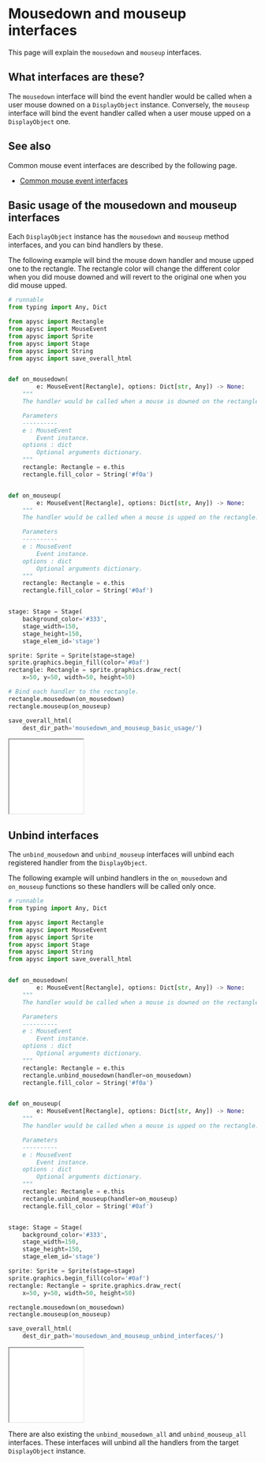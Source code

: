 # Mousedown and mouseup interfaces

This page will explain the `mousedown` and `mouseup` interfaces.

## What interfaces are these?

The `mousedown` interface will bind the event handler would be called when a user mouse downed on a `DisplayObject` instance. Conversely, the `mouseup` interface will bind the event handler called when a user mouse upped on a `DisplayObject` one.

## See also

Common mouse event interfaces are described by the following page.

- [Common mouse event interfaces](mouse_event_common.md)

## Basic usage of the mousedown and mouseup interfaces

Each `DisplayObject` instance has the `mousedown` and `mouseup` method interfaces, and you can bind handlers by these.

The following example will bind the mouse down handler and mouse upped one to the rectangle. The rectangle color will change the different color when you did mouse downed and will revert to the original one when you did mouse upped.

```py
# runnable
from typing import Any, Dict

from apysc import Rectangle
from apysc import MouseEvent
from apysc import Sprite
from apysc import Stage
from apysc import String
from apysc import save_overall_html


def on_mousedown(
        e: MouseEvent[Rectangle], options: Dict[str, Any]) -> None:
    """
    The handler would be called when a mouse is downed on the rectangle.

    Parameters
    ----------
    e : MouseEvent
        Event instance.
    options : dict
        Optional arguments dictionary.
    """
    rectangle: Rectangle = e.this
    rectangle.fill_color = String('#f0a')


def on_mouseup(
        e: MouseEvent[Rectangle], options: Dict[str, Any]) -> None:
    """
    The handler would be called when a mouse is upped on the rectangle.

    Parameters
    ----------
    e : MouseEvent
        Event instance.
    options : dict
        Optional arguments dictionary.
    """
    rectangle: Rectangle = e.this
    rectangle.fill_color = String('#0af')


stage: Stage = Stage(
    background_color='#333',
    stage_width=150,
    stage_height=150,
    stage_elem_id='stage')

sprite: Sprite = Sprite(stage=stage)
sprite.graphics.begin_fill(color='#0af')
rectangle: Rectangle = sprite.graphics.draw_rect(
    x=50, y=50, width=50, height=50)

# Bind each handler to the rectangle.
rectangle.mousedown(on_mousedown)
rectangle.mouseup(on_mouseup)

save_overall_html(
    dest_dir_path='mousedown_and_mouseup_basic_usage/')
```

<iframe src="static/mousedown_and_mouseup_basic_usage/index.html" width="150" height="150"></iframe>

## Unbind interfaces

The `unbind_mousedown` and `unbind_mouseup` interfaces will unbind each registered handler from the `DisplayObject`.

The following example will unbind handlers in the `on_mousedown` and `on_mouseup` functions so these handlers will be called only once.

```py
# runnable
from typing import Any, Dict

from apysc import Rectangle
from apysc import MouseEvent
from apysc import Sprite
from apysc import Stage
from apysc import String
from apysc import save_overall_html


def on_mousedown(
        e: MouseEvent[Rectangle], options: Dict[str, Any]) -> None:
    """
    The handler would be called when a mouse is downed on the rectangle.

    Parameters
    ----------
    e : MouseEvent
        Event instance.
    options : dict
        Optional arguments dictionary.
    """
    rectangle: Rectangle = e.this
    rectangle.unbind_mousedown(handler=on_mousedown)
    rectangle.fill_color = String('#f0a')


def on_mouseup(
        e: MouseEvent[Rectangle], options: Dict[str, Any]) -> None:
    """
    The handler would be called when a mouse is upped on the rectangle.

    Parameters
    ----------
    e : MouseEvent
        Event instance.
    options : dict
        Optional arguments dictionary.
    """
    rectangle: Rectangle = e.this
    rectangle.unbind_mouseup(handler=on_mouseup)
    rectangle.fill_color = String('#0af')


stage: Stage = Stage(
    background_color='#333',
    stage_width=150,
    stage_height=150,
    stage_elem_id='stage')

sprite: Sprite = Sprite(stage=stage)
sprite.graphics.begin_fill(color='#0af')
rectangle: Rectangle = sprite.graphics.draw_rect(
    x=50, y=50, width=50, height=50)

rectangle.mousedown(on_mousedown)
rectangle.mouseup(on_mouseup)

save_overall_html(
    dest_dir_path='mousedown_and_mouseup_unbind_interfaces/')
```

<iframe src="static/mousedown_and_mouseup_unbind_interfaces/index.html" width="150" height="150"></iframe>

There are also existing the `unbind_mousedown_all` and `unbind_mouseup_all` interfaces. These interfaces will unbind all the handlers from the target `DisplayObject` instance.
